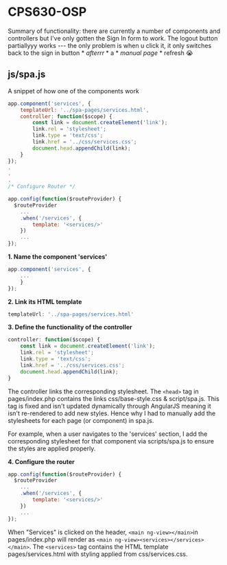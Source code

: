# CPS630-OSP
Summary of functionality: there are currently a number of components and controllers but I've only gotten the Sign In form to work. The logout button partiallyyy works --- the only problem is when u click it, it only switches back to the sign in button * *afterrr* * a * *manual page* * refresh 😭

## js/spa.js

A snippet of how one of the components work
```javascript
app.component('services', {
    templateUrl: '../spa-pages/services.html',
    controller: function($scope) {
        const link = document.createElement('link');
        link.rel = 'stylesheet';
        link.type = 'text/css';
        link.href = '../css/services.css';  
        document.head.appendChild(link);
    }
});
.
.
.
/* Configure Router */

app.config(function($routeProvider) {
  $routeProvider
    ...
    .when('/services', {
        template: '<services/>'
    })
    ...
});
```

**1. Name the component 'services'**
```javascript
app.component('services', {
    ...
    }
});
```

**2. Link its HTML template**
```javascript
templateUrl: '../spa-pages/services.html'
```

**3. Define the functionality of the controller**
```javascript
controller: function($scope) {
    const link = document.createElement('link');
    link.rel = 'stylesheet';
    link.type = 'text/css';
    link.href = '../css/services.css';  
    document.head.appendChild(link);
}
```

The controller links the corresponding stylesheet. 
The ```<head>``` tag in pages/index.php contains the links css/base-style.css & script/spa.js. This tag is fixed and isn't updated dynamically through AngularJS meaning it isn't re-rendered to add new styles. Hence why I had to manually add the stylesheets for each page (or component) in spa.js.

For example, when a user navigates to the 'services' section, I add the corresponding stylesheet for that component via scripts/spa.js to ensure the styles are applied properly.

**4. Configure the router**
```javascript
app.config(function($routeProvider) {
  $routeProvider
    ...
    .when('/services', {
        template: '<services/>'
    })
    ...
});
```

When "Services" is clicked on the header, ```<main ng-view></main>```in pages/index.php will render as ```<main ng-view><services></services></main>```. The ```<services>``` tag contains the HTML template pages/services.html with styling applied from css/services.css.
